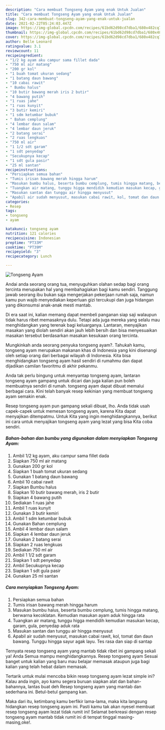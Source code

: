 ```yaml
---
description: "Cara membuat Tongseng Ayam yang enak Untuk Jualan"
title: "Cara membuat Tongseng Ayam yang enak Untuk Jualan"
slug: 342-cara-membuat-tongseng-ayam-yang-enak-untuk-jualan
date: 2021-02-22T05:24:03.447Z
image: https://img-global.cpcdn.com/recipes/61bd62d98cd7dba1/680x482cq70/tongseng-ayam-foto-resep-utama.jpg
thumbnail: https://img-global.cpcdn.com/recipes/61bd62d98cd7dba1/680x482cq70/tongseng-ayam-foto-resep-utama.jpg
cover: https://img-global.cpcdn.com/recipes/61bd62d98cd7dba1/680x482cq70/tongseng-ayam-foto-resep-utama.jpg
author: Belle Leonard
ratingvalue: 3.1
reviewcount: 11
recipeingredient:
- "1/2 kg ayam aku campur sama fillet dada"
- "750 ml air matang"
- "200 gr kol"
- "1 buah tomat ukuran sedang"
- "1 batang daun bawang"
- "10 cabai rawit"
- " Bumbu halus"
- "10 butir bawang merah iris 2 butir"
- "4 bawang putih"
- "1 ruas jahe"
- "1 ruas kunyit"
- "3 butir kemiri"
- "1 sdm ketumbar bubuk"
- " Bahan cemplung"
- "4 lembar daun salam"
- "4 lembar daun jeruk"
- "2 batang serai"
- "2 ruas lengkuas"
- "750 ml air"
- "1 1/2 sdt garam"
- "1 sdt penyedap"
- "Secukupnya kecap"
- "1 sdt gula pasir"
- "25 ml santan"
recipeinstructions:
- "Persiapkan semua bahan"
- "Tumis irisan bawang merah hingga harum"
- "Masukan bumbu halus, beserta bumbu cemplung, tumis hingga matang, berwarna kecoklatan. Kemudian masukan ayam aduk hingga rata"
- "Tuangkan air matang, tunggu higga mendidih kemudian masukan kecap, garam, gula, penyedap aduk rata"
- "Masukan santan dan tunggu air hingga menyusut"
- "Apabil air sudah menyusut, masukan cabai rawit, kol, tomat dan daun bawang. Tunggu hingga sayur agak layu. Tes rasa dan siap di santap"
categories:
- Resep
tags:
- tongseng
- ayam

katakunci: tongseng ayam 
nutrition: 121 calories
recipecuisine: Indonesian
preptime: "PT33M"
cooktime: "PT39M"
recipeyield: "3"
recipecategory: Lunch

---
```



![Tongseng Ayam](https://img-global.cpcdn.com/recipes/61bd62d98cd7dba1/680x482cq70/tongseng-ayam-foto-resep-utama.jpg)

Andai anda seorang orang tua, menyuguhkan olahan sedap bagi orang tercinta merupakan hal yang membahagiakan bagi kamu sendiri. Tanggung jawab seorang ibu bukan saja mengerjakan pekerjaan rumah saja, namun kamu pun wajib menyediakan keperluan gizi tercukupi dan juga hidangan yang dikonsumsi anak-anak mesti mantab.

Di era  saat ini, kalian memang dapat membeli panganan siap saji walaupun tidak harus ribet memasaknya dulu. Tetapi ada juga mereka yang selalu mau menghidangkan yang terenak bagi keluarganya. Lantaran, menyajikan masakan yang diolah sendiri akan jauh lebih bersih dan bisa menyesuaikan masakan tersebut berdasarkan masakan kesukaan orang tercinta. 



Mungkinkah anda seorang penyuka tongseng ayam?. Tahukah kamu, tongseng ayam merupakan makanan khas di Indonesia yang kini disenangi oleh setiap orang dari berbagai wilayah di Indonesia. Kita bisa menghidangkan tongseng ayam hasil sendiri di rumahmu dan dapat dijadikan camilan favoritmu di akhir pekanmu.

Anda tak perlu bingung untuk menyantap tongseng ayam, lantaran tongseng ayam gampang untuk dicari dan juga kalian pun boleh membuatnya sendiri di rumah. tongseng ayam dapat dibuat memalui berbagai cara. Kini telah banyak resep kekinian yang membuat tongseng ayam semakin enak.

Resep tongseng ayam pun gampang sekali dibuat, lho. Anda tidak usah capek-capek untuk memesan tongseng ayam, karena Kita dapat menyajikan ditempatmu. Untuk Kita yang ingin menghidangkannya, berikut ini cara untuk menyajikan tongseng ayam yang lezat yang bisa Kita coba sendiri.

<!--inarticleads1-->

##### Bahan-bahan dan bumbu yang digunakan dalam menyiapkan Tongseng Ayam:

1. Ambil 1/2 kg ayam, aku campur sama fillet dada
1. Siapkan 750 ml air matang
1. Gunakan 200 gr kol
1. Siapkan 1 buah tomat ukuran sedang
1. Gunakan 1 batang daun bawang
1. Ambil 10 cabai rawit
1. Siapkan  Bumbu halus
1. Siapkan 10 butir bawang merah, iris 2 butir
1. Siapkan 4 bawang putih
1. Sediakan 1 ruas jahe
1. Ambil 1 ruas kunyit
1. Gunakan 3 butir kemiri
1. Ambil 1 sdm ketumbar bubuk
1. Gunakan  Bahan cemplung
1. Ambil 4 lembar daun salam
1. Siapkan 4 lembar daun jeruk
1. Gunakan 2 batang serai
1. Siapkan 2 ruas lengkuas
1. Sediakan 750 ml air
1. Ambil 1 1/2 sdt garam
1. Siapkan 1 sdt penyedap
1. Ambil Secukupnya kecap
1. Siapkan 1 sdt gula pasir
1. Gunakan 25 ml santan




<!--inarticleads2-->

##### Cara menyiapkan Tongseng Ayam:

1. Persiapkan semua bahan
1. Tumis irisan bawang merah hingga harum
1. Masukan bumbu halus, beserta bumbu cemplung, tumis hingga matang, berwarna kecoklatan. Kemudian masukan ayam aduk hingga rata
1. Tuangkan air matang, tunggu higga mendidih kemudian masukan kecap, garam, gula, penyedap aduk rata
1. Masukan santan dan tunggu air hingga menyusut
1. Apabil air sudah menyusut, masukan cabai rawit, kol, tomat dan daun bawang. Tunggu hingga sayur agak layu. Tes rasa dan siap di santap




Ternyata resep tongseng ayam yang mantab tidak ribet ini gampang sekali ya! Anda Semua mampu menghidangkannya. Resep tongseng ayam Sesuai banget untuk kalian yang baru mau belajar memasak ataupun juga bagi kalian yang telah hebat dalam memasak.

Tertarik untuk mulai mencoba bikin resep tongseng ayam lezat simple ini? Kalau anda ingin, ayo kamu segera buruan siapkan alat dan bahan-bahannya, lantas buat deh Resep tongseng ayam yang mantab dan sederhana ini. Betul-betul gampang kan. 

Maka dari itu, ketimbang kamu berfikir lama-lama, maka kita langsung hidangkan resep tongseng ayam ini. Pasti kamu tak akan nyesel membuat resep tongseng ayam lezat tidak rumit ini! Selamat berkreasi dengan resep tongseng ayam mantab tidak rumit ini di tempat tinggal masing-masing,oke!.

